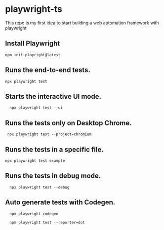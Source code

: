 # playwright-ts
This repo is my first idea to start building a web automation framework with playwright

##  Install Playwright 
`npm init playright@latest `

##  Runs the end-to-end tests.
`npx playwright test`

##  Starts the interactive UI mode.
`  npx playwright test --ui`

##  Runs the tests only on Desktop Chrome.
 ` npx playwright test --project=chromium`

##  Runs the tests in a specific file.
  `npx playwright test example`

##  Runs the tests in debug mode.
`  npx playwright test --debug`

##  Auto generate tests with Codegen.
`  npx playwright codegen`


`  npm playwright test --reporter=dot`